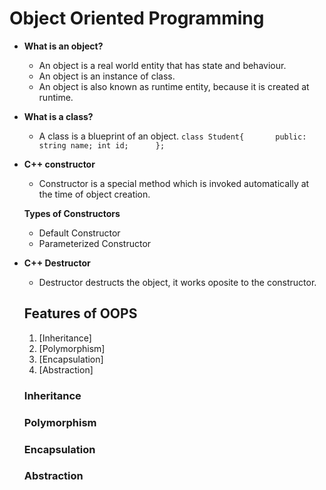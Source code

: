 # Object Oriented Programming

- **What is an object?**
  - An object is a real world entity that has state and behaviour.
  - An object is an instance of class.
  - An object is also known as runtime entity, because it is created at runtime.

- **What is a class?**
  - A class is a blueprint of an object.
   `class Student{      
        public:        
           string name;
           int id;     
   };                   `

- **C++ constructor**
  - Constructor is a special method which is invoked automatically at the time of object creation.

  **Types of Constructors**
  - Default Constructor
  - Parameterized Constructor

- **C++ Destructor**
  - Destructor destructs the object, it works oposite to the constructor.


  ## Features of OOPS

  1. [Inheritance]
  2. [Polymorphism]
  3. [Encapsulation]
  4. [Abstraction]

  ### Inheritance


  ### Polymorphism


  ### Encapsulation



  ### Abstraction